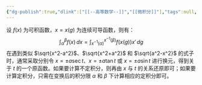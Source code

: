 ```yaml
---
{"dg-publish":true,"dlink":["[[--高等数学--]]","[[微积分]]"],"tags":null,"permalink":"/038-数字科学/math/微积分/第二类换元法/","dgPassFrontmatter":true}
---
```



设 $f(x)$ 为可积函数，$x = x(g)$ 为连续可导函数，则有：
$$
\int_\alpha^\beta f(x) \, dx = \int_{x^{-1}(\alpha)}^{x^{-1}(\beta)} f(x(g)) x' \, dg
$$
在遇到类似 $\sqrt{x^2-a^2}$、$\sqrt{x^2+a^2}$ 和 $\sqrt{a^2-x^2}$ 的式子时，通常采取分别令 $x = \pm a \sec t$、$x = \pm a \tan t$ 或 $x = \pm a \sin t$ 进行换元，得到关于 $t$ 的一个原函数。如果要计算不定积分，则再由 $x$ 与 $t$ 的关系还原即可；如果要计算定积分，只需在变换后的积分限 $\alpha$ 和 $\beta$ 下计算相应的定积分即可。